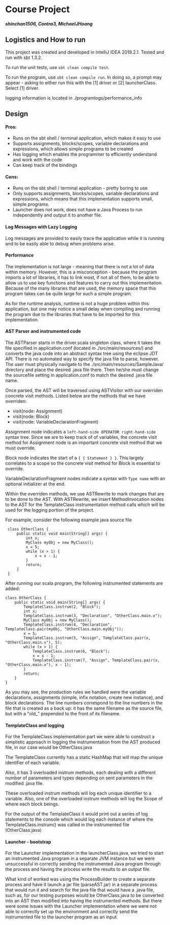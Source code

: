 # Course Project
##### shinchan1506, Contra3, MichaelJHoang

## Logistics and How to run
This project was created and developed in IntelliJ IDEA 2019.2.1. Tested and run with sbt 1.3.2. 

To run the unit tests, use `sbt clean compile test`.

To run the program, use `sbt clean compile run`. In doing so, a prompt may appear - 
asking to either run this with the [1] driver or [2] launcherClass. Select [1] driver.

logging information is located in ./programlogs/performance_info

## Design

#### Pros:

* Runs on the sbt shell / terminal application, which makes it easy to use
* Supports assignments, blocks/scopes, variable declarations and expressions, which allows simple programs to be created
* Has logging which enables the programmer to efficiently understand and work with the code
* Can keep track of the bindings

#### Cons:

* Runs on the sbt shell / terminal application - pretty boring to use
* Only supports assignments, blocks/scopes, variable declarations and expressions,
  which means that this implementation supports small, simple programs.
* Launcher does not work, does not have a Java Process to run independently and output it to another file.
    
#### Log Messages with Lazy Logging
Log messages are provided to easily trace the application while it is running and to be easily able to debug when problems arise.

#### Performance

The implementation is not large - meaning that there is not a lot of data within memory. However, this is a misconception - 
because the program imports a lot of libraries, it has to link most, if not all of them, to be able to allow us to use 
key functions and features to carry out this implementation. Because of the many libraries
that are used, the memory space that this program takes can be quite large for such a simple program.

As for the runtime analysis, runtime is not a huge problem within this application, but one may notice a small delay when 
compiling and running the program due to the libraries that have to be imported for this implementation.

#### AST Parser and instrumented code
The ASTParser starts in the driver.scala singleton class, where it takes the file specified in application.conf (located in ./src/main/resources/) and converts the java code into an abstract syntax tree using the eclipse JDT API. There is no automated way to specify the java file to parse, however. The user must physically navigate to the ./src/main/resources/SampleJava/ directory and place the desired .java file there. Then he/she must change the sourcefile setting in application.conf to match the desired .java file name. 

Once parsed, the AST will be traversed using ASTVisitor with our overriden concrete visit methods. Listed below are the methods that we have overriden:

* visit(node: Assignment)
* visit(node: Block)
* visit(node: VariableDeclarationFragment)

Assignment node indicates a `left-hand-side OPERATOR right-hand-side` syntax tree. Since we are to keep track of of variables, the concrete visit method for Assignment node is an important concrete visit method that we must override.

Block node indicates the start of a `{ { Statement } }`. This largely correlates to a scope so the concrete visit method for Block is essential to override.

VariableDeclarationFragment nodes indicate a syntax with `Type name` with an optional initializer at the end.

Within the overriden methods, we use ASTRewrite to mark changes that are to be done to the AST.  With ASTRewrite, we insert MethodInvocation nodes to the AST for the TemplateClass instrumentation method calls which will be used for the logging portion of the project.

For example, consider the following example java source file 

     class OtherClass {
         public static void main(String[] args) {
             int x;
             MyClass myObj = new MyClass();
             x = 5;
             while (x > 1) {
                 x = x - 1;
             }
             return;
         }
     }

After running our scala program, the following instrumented statements are added: 

    class OtherClass {
        public static void main(String[] args) {
            TemplateClass.instrum(2, "Block");
    		int x;
    		TemplateClass.instrum(3, "Declaration", "OtherClass.main.x");
            MyClass myObj = new MyClass();
    		TemplateClass.instrum(4, "Declaration", TemplateClass.pair(myObj, "OtherClass.main.myObj"));
            x = 5;
    		TemplateClass.instrum(5, "Assign", TemplateClass.pair(x, "OtherClass.main.x"), 5);
            while (x > 1) {
                TemplateClass.instrum(6, "Block");
    			x = x - 1;
    			TemplateClass.instrum(7, "Assign", TemplateClass.pair(x, "OtherClass.main.x"), x - 1);
            }
            return;
        }
    }
    
As you may see, the production rules we handled were the variable declarations, assignments (simple, infix notation, create new instance), and block declarations.
The line numbers correspond to the line numbers in the file that is created as a back up: it has the same filename as the source file, but with a "old_" prepended to the front of its filename.

#### TemplateClass and logging
For the TemplateClass implementation part we were able to construct a simplistic approach in logging the instrumentation from the AST produced file, in our case would be OtherClass.java

The TemplateClass currently has a static HashMap that will map the unique identifier of each variable. 

Also, it has 3 overloaded instrum methods, each dealing with a different number of parameters and types depending on sent parameters in the modified .java file.

These overloaded instrum methods will log each unique identifier to a variable.
Also, one of the overloaded instrum methods will log the Scope of where each block beings.

For the output of the TemplateClass it would print out a series of log statements to the console which would log each instance of where the TemplateClass.instrum() was called
in the instrumented file (OtherClass.java)

#### Launcher - bootstrap
For the Launcher implementation in the launcherClass.java, we tried to start an instrumented Java program in a separate JVM instance but we were unsuccessful in correctly 
sending the instrumented Java program through the process and having the process write the results to an output file.

What kind of worked was using the ProcessBuilder to create a separate process and have it launch a jar file (parseAST.jar) in a separate process that would run it and search for the java file that would
have a .java file, such as, for our testing purposes would be OtherClass.java to be converted into an AST then modified into having the instrumented methods. But there were some issues with
the Launcher implementation where we were not able to correctly set up the environment and correctly send the instrumented file to the launcher program as an input.



#### 

